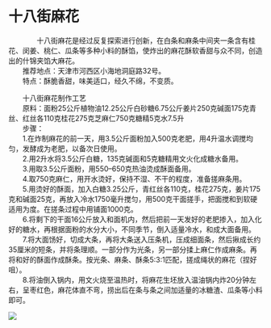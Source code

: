 # 十八街麻花  

&emsp;&emsp;&emsp;&emsp;十八街麻花是经过反复探索进行创新，在白条和麻条中间夹一条含有桂花、闵姜、桃仁、瓜条等多种小料的酥馅，使炸出的麻花酥软香甜与众不同，创造出的什锦夹馅大麻花。  
&emsp;&emsp;推荐地点：天津市河西区小海地洞庭路32号。  
&emsp;&emsp;特点：酥脆香甜，味美适口，经久不绵，不变质。  

&emsp;&emsp;十八街麻花制作工艺  
&emsp;&emsp;原料：面粉25公斤植物油12.25公斤白砂糖6.75公斤姜片250克碱面175克青丝、红丝各110克桂花275克芝麻仁750克糖精5克水7.5升  
&emsp;&emsp;步骤：  
&emsp;&emsp;1.在炸制麻花的前一天，用3.5公斤面粉加入500克老肥，用4升温水调搅均匀，发酵成为老肥，以备次日使用。  
&emsp;&emsp;2.用2升水将3.5公斤白糖，135克碱面和5克糖精用文火化成糖水备用。  
&emsp;&emsp;3.用取3.5公斤面粉，用550–650克热油烫成酥面备用。  
&emsp;&emsp;4.取750克麻仁，用开水烫好，保持不湿、不干的程度，准备搓麻条用。  
&emsp;&emsp;5.用烫好的酥面，加入白糖3.25公斤，青红丝各110克，桂花275克，姜片175克和碱面25克，再放入冷水1750毫升搅匀，用500克干面搓手，把面搅和到软硬适用为度。在搓条过程中用铺面1000克。  
&emsp;&emsp;6.将剩下的干面16公斤放入和面机内，然后把前一天发好的老肥掺入，加入化好的糖水，再根据面粉的水分大小，不同季节，倒入适量冷水，和成大面备用。  
&emsp;&emsp;7.将大面饧好，切成大条，再将大条送入压条机，压成细面条，然后揪成长约35厘米的短条，并将条理顺。一部分作为光条，另一部分揉上麻仁作成麻条。再将和好的酥面作成酥条。按光条、麻条、酥条5∶3∶1匹配，搓成绳状的麻花（捏好咀）。  
&emsp;&emsp;8.将油倒入锅内，用文火烧至温热时，将麻花生坯放入温油锅内炸20分钟左右，呈枣红色，麻花体直不弯，捞出后在条与条之间加适量的冰糖渣、瓜条等小料即可。  

![](https://s1.imagehub.cc/images/2025/06/13/9beadafb50e913be7709ee64b653b3cb.png)  
<!-- Last processed: 2025-07-22 03:44:26 -->
